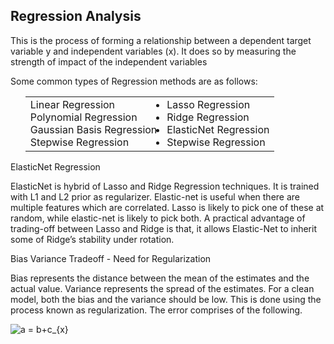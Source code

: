 ## Regression Analysis

<p>
    This is the process of forming a relationship between a dependent target variable y and independent variables (x). It does so by measuring the strength of impact of the independent variables 
</p>
Some common types of Regression methods are as follows:
<br>
<p>
    <ul>
        <table>
            <tr>
                <td>
                    <li>Linear Regression</li>
                    <li>Polynomial Regression</li>
                    <li>Gaussian Basis Regression</li>
                    <li>Stepwise Regression</li>
                </td>
                <td>
                    <li>Lasso Regression</li>
                    <li>Ridge Regression</li>
                    <li>ElasticNet Regression</li>
                    <li>Stepwise Regression</li>
                </td>
            </tr>
        </table>
    </ul>
</p>
<p>
    ElasticNet Regression
    <br>
    <p>
    ElasticNet is hybrid of Lasso and Ridge Regression techniques. It is trained with L1 and L2 prior as regularizer. Elastic-net is useful when there are multiple features which are correlated. Lasso is likely to pick one of these at random, while elastic-net is likely to pick both. A practical advantage of trading-off between Lasso and Ridge is that, it allows Elastic-Net to inherit some of Ridge’s stability under rotation.
    </p>
</p>
<p>
    Bias Variance Tradeoff - Need for Regularization
    <br>
    <p>
    Bias represents the distance between the mean of the estimates and the actual value. Variance represents the spread of the estimates. For a clean model, both the bias and the variance should be low. This is done using the process known as regularization. The error comprises of the following.
    <br>
<p>
   <img src="https://latex.codecogs.com/svg.latex?a&space;=&space;b&plus;c_{x}" title="a = b+c_{x}" />
</p>
